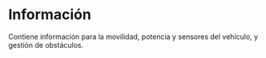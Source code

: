 # Información
Contiene información para la movilidad, potencia y sensores del vehículo, y gestión de obstáculos.
